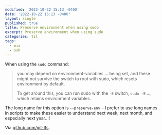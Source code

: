 ```yaml
---
modified: '2022-10-22 15:13 -0400'
date: '2022-10-22 15:13 -0400'
layout: single
published: true
title: Preserve environment when using sudo
excerpt: Preserve environment when using sudo
categories: til
tags:
  - nix
  - ssh
---
```


When using the `sudo` command:

> you may depend on environment-variables ... being set, and these might not survive the switch to root with sudo, which resets environment by default.
>
> To get around this, you can run sudo with the `-E` switch, `sudo -E` ..., which retains environment variables.

The long name for this option is `--preserve-env` – I prefer to use long names in scripts to make these easier to understand next week, next month, and especially next year...!

Via [github.com/git-lfs](https://github.com/git-lfs/git-lfs/blob/main/INSTALLING.md).
